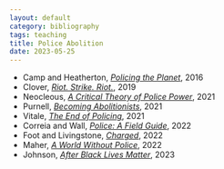 ```yaml
---
layout: default
category: bibliography
tags: teaching
title: Police Abolition
date: 2023-05-25
---
```


* Camp and Heatherton, [*Policing the Planet*](https://www.versobooks.com/en-ca/products/114-policing-the-planet), 2016
* Clover, [*Riot. Strike. Riot.*](https://www.versobooks.com/en-ca/products/115-riot-strike-riot), 2019
* Neocleous, [*A Critical Theory of Police Power*](https://www.versobooks.com/en-ca/products/892-a-critical-theory-of-police-power), 2021
* Purnell, [*Becoming Abolitionists*](https://www.versobooks.com/en-ca/products/2894-becoming-abolitionists), 2021
* Vitale, [*The End of Policing*](https://www.versobooks.com/en-ca/products/178-the-end-of-policing), 2021
* Correia and Wall, [*Police: A Field Guide*](https://www.versobooks.com/en-ca/products/368-police), 2022
* Foot and Livingstone, [*Charged*](https://www.versobooks.com/en-ca/products/2712-charged), 2022
* Maher, [*A World Without Police*](https://www.versobooks.com/en-ca/products/2571-a-world-without-police), 2022
* Johnson, [*After Black Lives Matter*](https://www.versobooks.com/en-ca/products/3057-after-black-lives-matter), 2023
